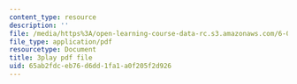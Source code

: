 ```yaml
---
content_type: resource
description: ''
file: /media/https%3A/open-learning-course-data-rc.s3.amazonaws.com/6-006-introduction-to-algorithms-fall-2011/65ab2fdceb76d6dd1fa1a0f205f2d926_mQSp6VmfakA.pdf
file_type: application/pdf
resourcetype: Document
title: 3play pdf file
uid: 65ab2fdc-eb76-d6dd-1fa1-a0f205f2d926
---
```

